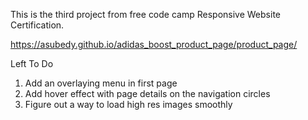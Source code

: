 This is the third project from free code camp Responsive Website Certification.

https://asubedy.github.io/adidas_boost_product_page/product_page/

Left To Do
1. Add an overlaying menu in first page
2. Add hover effect with page details on the navigation circles
3. Figure out a way to load high res images smoothly


